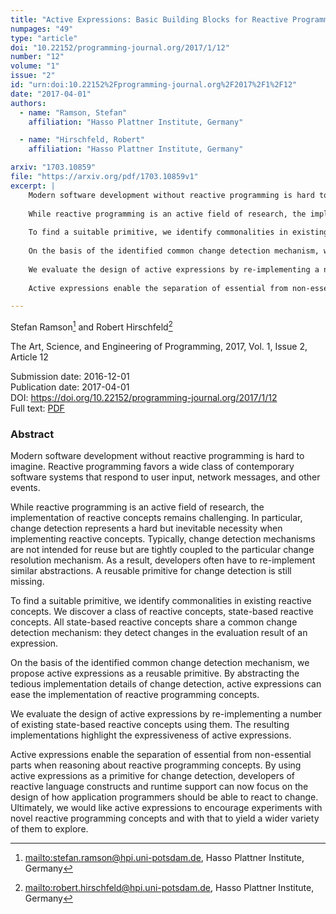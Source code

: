 ```yaml
---
title: "Active Expressions: Basic Building Blocks for Reactive Programming"
numpages: "49"
type: "article"
doi: "10.22152/programming-journal.org/2017/1/12"
number: "12"
volume: "1"
issue: "2"
id: "urn:doi:10.22152%2Fprogramming-journal.org%2F2017%2F1%2F12"
date: "2017-04-01"
authors: 
  - name: "Ramson, Stefan"
    affiliation: "Hasso Plattner Institute, Germany"

  - name: "Hirschfeld, Robert"
    affiliation: "Hasso Plattner Institute, Germany"

arxiv: "1703.10859"
file: "https://arxiv.org/pdf/1703.10859v1"
excerpt: |
    Modern software development without reactive programming is hard to imagine. Reactive programming favors a wide class of contemporary software systems that respond to user input, network messages, and other events.
    
    While reactive programming is an active field of research, the implementation of reactive concepts remains challenging. In particular, change detection represents a hard but inevitable necessity when implementing reactive concepts. Typically, change detection mechanisms are not intended for reuse but are tightly coupled to the particular change resolution mechanism. As a result, developers often have to re-implement similar abstractions. A reusable primitive for change detection is still missing.
    
    To find a suitable primitive, we identify commonalities in existing reactive concepts. We discover a class of reactive concepts, state-based reactive concepts. All state-based reactive concepts share a common change detection mechanism: they detect changes in the evaluation result of an expression.
    
    On the basis of the identified common change detection mechanism, we propose active expressions as a reusable primitive. By abstracting the tedious implementation details of change detection, active expressions can ease the implementation of reactive programming concepts.
    
    We evaluate the design of active expressions by re-implementing a number of existing state-based reactive concepts using them. The resulting implementations highlight the expressiveness of active expressions.
    
    Active expressions enable the separation of essential from non-essential parts when reasoning about reactive programming concepts. By using active expressions as a primitive for change detection, developers of reactive language constructs and runtime support can now focus on the design of how application programmers should be able to react to change. Ultimately, we would like active expressions to encourage experiments with novel reactive programming concepts and with that to yield a wider variety of them to explore.

---
```

Stefan Ramson[^1] and Robert Hirschfeld[^2]

The Art, Science, and Engineering of Programming, 2017, Vol. 1, Issue 2, Article 12

Submission date: 2016-12-01  
Publication date: 2017-04-01  
DOI: <https://doi.org/10.22152/programming-journal.org/2017/1/12>  
Full text: [PDF](https://arxiv.org/pdf/1703.10859v1)  


### Abstract
Modern software development without reactive programming is hard to imagine. Reactive programming favors a wide class of contemporary software systems that respond to user input, network messages, and other events.

While reactive programming is an active field of research, the implementation of reactive concepts remains challenging. In particular, change detection represents a hard but inevitable necessity when implementing reactive concepts. Typically, change detection mechanisms are not intended for reuse but are tightly coupled to the particular change resolution mechanism. As a result, developers often have to re-implement similar abstractions. A reusable primitive for change detection is still missing.

To find a suitable primitive, we identify commonalities in existing reactive concepts. We discover a class of reactive concepts, state-based reactive concepts. All state-based reactive concepts share a common change detection mechanism: they detect changes in the evaluation result of an expression.

On the basis of the identified common change detection mechanism, we propose active expressions as a reusable primitive. By abstracting the tedious implementation details of change detection, active expressions can ease the implementation of reactive programming concepts.

We evaluate the design of active expressions by re-implementing a number of existing state-based reactive concepts using them. The resulting implementations highlight the expressiveness of active expressions.

Active expressions enable the separation of essential from non-essential parts when reasoning about reactive programming concepts. By using active expressions as a primitive for change detection, developers of reactive language constructs and runtime support can now focus on the design of how application programmers should be able to react to change. Ultimately, we would like active expressions to encourage experiments with novel reactive programming concepts and with that to yield a wider variety of them to explore.


[^1]: <mailto:stefan.ramson@hpi.uni-potsdam.de>, Hasso Plattner Institute, Germany
[^2]: <mailto:robert.hirschfeld@hpi.uni-potsdam.de>, Hasso Plattner Institute, Germany
